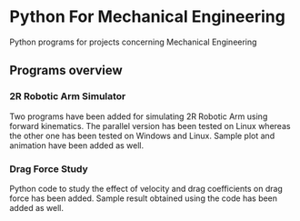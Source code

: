 # Python For Mechanical Engineering
Python programs for projects concerning Mechanical Engineering

## Programs overview

### 2R Robotic Arm Simulator
Two programs have been added for simulating 2R Robotic Arm using forward kinematics. The parallel version has been tested on Linux whereas the other one has been tested on Windows and Linux. Sample plot and animation have been added as well.

### Drag Force Study
Python code to study the effect of velocity and drag coefficients on drag force has been added. Sample result obtained using the code has been added as well.

